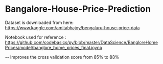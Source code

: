# Bangalore-House-Price-Prediction
Dataset is downloaded from here: https://www.kaggle.com/amitabhajoy/bengaluru-house-price-data


Notebook used for reference : https://github.com/codebasics/py/blob/master/DataScience/BangloreHomePrices/model/banglore_home_prices_final.ipynb

-- Improves the cross validation score from 85% to 88%
